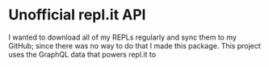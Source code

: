 # Unofficial repl.it API

I wanted to download all of my REPLs regularly and sync them to my GitHub; since there was no way to do that I made this package. This project uses the GraphQL data that powers repl.it to 
